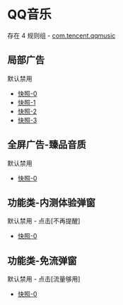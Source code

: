 # QQ音乐

存在 4 规则组 - [com.tencent.qqmusic](/src/apps/com.tencent.qqmusic.ts)

## 局部广告

默认禁用

- [快照-0](https://i.gkd.li/import/13206534)
- [快照-1](https://i.gkd.li/import/13797001)
- [快照-2](https://i.gkd.li/import/13206982)
- [快照-3](https://i.gkd.li/import/13218134)

## 全屏广告-臻品音质

默认禁用

- [快照-0](https://i.gkd.li/import/13115121)

## 功能类-内测体验弹窗

默认禁用 - 点击[不再提醒]

- [快照-0](https://i.gkd.li/import/13178485)

## 功能类-免流弹窗

默认禁用 - 点击[流量够用]

- [快照-0](https://i.gkd.li/import/13197868)
